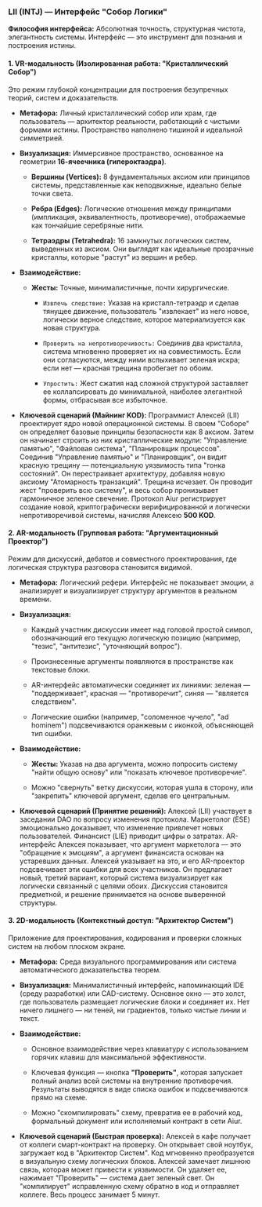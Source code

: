 ### LII (INTJ) — Интерфейс "Собор Логики"

**Философия интерфейса:** Абсолютная точность, структурная чистота, элегантность системы. Интерфейс — это инструмент для познания и построения истины.

#### 1. VR-модальность (Изолированная работа: "Кристаллический Собор")

Это режим глубокой концентрации для построения безупречных теорий, систем и доказательств.

- **Метафора:** Личный кристаллический собор или храм, где пользователь — архитектор реальности, работающий с чистыми формами истины. Пространство наполнено тишиной и идеальной симметрией.
    
- **Визуализация:** Иммерсивное пространство, основанное на геометрии **16-ячеечника (гипероктаэдра)**.
    
    - **Вершины (Vertices):** 8 фундаментальных аксиом или принципов системы, представленные как неподвижные, идеально белые точки света.
        
    - **Ребра (Edges):** Логические отношения между принципами (импликация, эквивалентность, противоречие), отображаемые как тончайшие серебряные нити.
        
    - **Тетраэдры (Tetrahedra):** 16 замкнутых логических систем, выведенных из аксиом. Они выглядят как идеальные прозрачные кристаллы, которые "растут" из вершин и ребер.
        
- **Взаимодействие:**
    
    - **Жесты:** Точные, минималистичные, почти хирургические.
        
        - `Извлечь следствие:` Указав на кристалл-тетраэдр и сделав тянущее движение, пользователь "извлекает" из него новое, логически верное следствие, которое материализуется как новая структура.
            
        - `Проверить на непротиворечивость:` Соединив два кристалла, система мгновенно проверяет их на совместимость. Если они согласуются, между ними вспыхивает зеленая искра; если нет — красная трещина пробегает по обоим.
            
        - `Упростить:` Жест сжатия над сложной структурой заставляет ее коллапсировать до минимальной, наиболее элегантной формы, отбрасывая все избыточное.
            
- **Ключевой сценарий (Майнинг KOD):** Программист Алексей (LII) проектирует ядро новой операционной системы. В своем "Соборе" он определяет базовые принципы безопасности как 8 аксиом. Затем он начинает строить из них кристаллические модули: "Управление памятью", "Файловая система", "Планировщик процессов". Соединив "Управление памятью" и "Планировщик", он видит красную трещину — потенциальную уязвимость типа "гонка состояний". Он перестраивает архитектуру, добавляя новую аксиому "Атомарность транзакций". Трещина исчезает. Он проводит жест "проверить всю систему", и весь собор пронизывает гармоничное зеленое свечение. Протокол Aiur регистрирует создание новой, криптографически верифицированной и логически непротиворечивой системы, начисляя Алексею **500 KOD**.
    

#### 2. AR-модальность (Групповая работа: "Аргументационный Проектор")

Режим для дискуссий, дебатов и совместного проектирования, где логическая структура разговора становится видимой.

- **Метафора:** Логический рефери. Интерфейс не показывает эмоции, а анализирует и визуализирует структуру аргументов в реальном времени.
    
- **Визуализация:**
    
    - Каждый участник дискуссии имеет над головой простой символ, обозначающий его текущую логическую позицию (например, "тезис", "антитезис", "уточняющий вопрос").
        
    - Произнесенные аргументы появляются в пространстве как текстовые блоки.
        
    - AR-интерфейс автоматически соединяет их линиями: зеленая — "поддерживает", красная — "противоречит", синяя — "является следствием".
        
    - Логические ошибки (например, "соломенное чучело", "ad hominem") подсвечиваются оранжевым с иконкой, объясняющей тип ошибки.
        
- **Взаимодействие:**
    
    - **Жесты:** Указав на два аргумента, можно попросить систему "найти общую основу" или "показать ключевое противоречие".
        
    - Можно "свернуть" ветку дискуссии, которая ушла в сторону, или "закрепить" ключевой аргумент, сделав его центральным.
        
- **Ключевой сценарий (Принятие решений):** Алексей (LII) участвует в заседании DAO по вопросу изменения протокола. Маркетолог (ESE) эмоционально доказывает, что изменение привлечет новых пользователей. Финансист (LIE) приводит цифры о затратах. AR-интерфейс Алексея показывает, что аргумент маркетолога — это "обращение к эмоциям", а аргумент финансиста основан на устаревших данных. Алексей указывает на это, и его AR-проектор подсвечивает эти ошибки для всех участников. Он предлагает новый, третий вариант, который система визуализирует как логически связанный с целями обоих. Дискуссия становится предметной, и решение принимается на основе выверенной структуры.
    

#### 3. 2D-модальность (Контекстный доступ: "Архитектор Систем")

Приложение для проектирования, кодирования и проверки сложных систем на любом плоском экране.

- **Метафора:** Среда визуального программирования или система автоматического доказательства теорем.
    
- **Визуализация:** Минималистичный интерфейс, напоминающий IDE (среду разработки) или CAD-систему. Основное окно — это холст, где пользователь размещает логические блоки и соединяет их. Нет ничего лишнего — ни теней, ни градиентов, только чистые линии и текст.
    
- **Взаимодействие:**
    
    - Основное взаимодействие через клавиатуру с использованием горячих клавиш для максимальной эффективности.
        
    - Ключевая функция — кнопка **"Проверить"**, которая запускает полный анализ всей системы на внутренние противоречия. Результаты выводятся в виде списка ошибок и подсвечиваются прямо на схеме.
        
    - Можно "скомпилировать" схему, превратив ее в рабочий код, формальный документ или исполняемый контракт в сети Aiur.
        
- **Ключевой сценарий (Быстрая проверка):** Алексей в кафе получает от коллеги смарт-контракт на проверку. Он открывает свой ноутбук, загружает код в "Архитектор Систем". Код мгновенно преобразуется в визуальную схему логических блоков. Алексей замечает лишнюю связь, которая может привести к уязвимости. Он удаляет ее, нажимает "Проверить" — система дает зеленый свет. Он "компилирует" исправленную схему обратно в код и отправляет коллеге. Весь процесс занимает 5 минут.